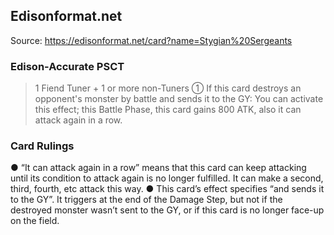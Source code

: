 
## Edisonformat.net

Source: https://edisonformat.net/card?name=Stygian%20Sergeants

### Edison-Accurate PSCT

> 1 Fiend Tuner + 1 or more non-Tuners
> ① If this card destroys an opponent's monster by battle and sends it to the GY: You can activate this effect; this Battle Phase, this card gains 800 ATK, also it can attack again in a row.

### Card Rulings

● “It can attack again in a row” means that this card can keep attacking until its condition to attack again is no longer fulfilled. It can make a second, third, fourth, etc attack this way.
● This card’s effect specifies “and sends it to the GY”. It triggers at the end of the Damage Step, but not if the destroyed monster wasn’t sent to the GY, or if this card is no longer face-up on the field.
            